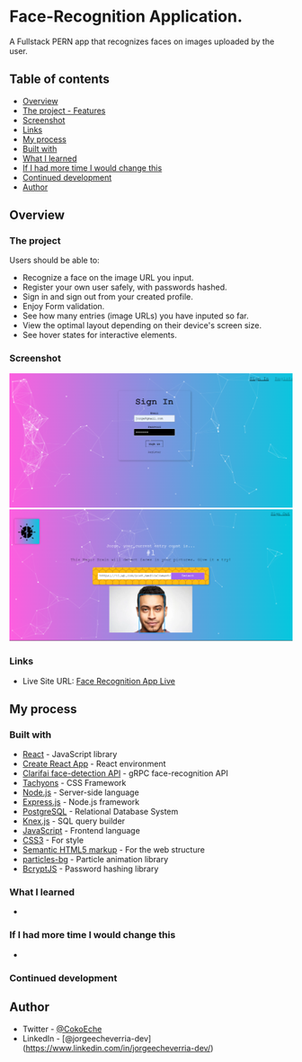# Face-Recognition Application.

A Fullstack PERN app that recognizes faces on images uploaded by the user.

## Table of contents

  - [Overview](#overview)
  - [The project - Features](#the-project)
  - [Screenshot](#screenshot)
  - [Links](#links)
  - [My process](#my-process)
  - [Built with](#built-with)
  - [What I learned](#what-i-learned)
  - [If I had more time I would change this](#if-i-had-more-time-i-would-change-this)
  - [Continued development](#continued-development)
  - [Author](#author)

## Overview

### The project

Users should be able to:

- Recognize a face on the image URL you input.
- Register your own user safely, with passwords hashed.
- Sign in and sign out from your created profile.
- Enjoy Form validation.
- See how many entries (image URLs) you have inputed so far.
- View the optimal layout depending on their device's screen size.
- See hover states for interactive elements.

### Screenshot

![Screenshot of the project1](./src/img/screenshot1.png)
![Screenshot of the project2](./src/img/screenshot2.png)

### Links

- Live Site URL: [Face Recognition App Live](https://smartbrain-edxx.onrender.com/)

## My process

### Built with

- [React](https://reactjs.org/) - JavaScript library
- [Create React App](https://create-react-app.dev/) - React environment
- [Clarifai face-detection API](https://clarifai.com/clarifai/main/models/face-detection) - gRPC face-recognition API
- [Tachyons](http://tachyons.io/) - CSS Framework
- [Node.js](https://nodejs.org/en) - Server-side language
- [Express.js](https://expressjs.com/) - Node.js framework
- [PostgreSQL](https://www.postgresql.org/) - Relational Database System
- [Knex.js](https://knexjs.org/) - SQL query builder
- [JavaScript](https://developer.mozilla.org/en-US/docs/Web/JavaScript) - Frontend language
- [CSS3](https://www.w3.org/Style/CSS/) - For style
- [Semantic HTML5 markup](https://www.w3.org/html/) - For the web structure
- [particles-bg](https://www.npmjs.com/package/particles-bg) - Particle animation library
- [BcryptJS](https://www.npmjs.com/package/bcryptjs) - Password hashing library

### What I learned

- 

### If I had more time I would change this

- 

### Continued development



## Author

- Twitter - [@CokoEche](https://twitter.com/CokoEche)
- LinkedIn - [@jorgeecheverria-dev] (https://www.linkedin.com/in/jorgeecheverria-dev/)
